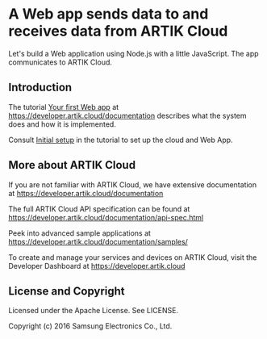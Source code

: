 # A Web app sends data to and receives data from ARTIK Cloud

Let's build a Web application using Node.js with a little JavaScript. The app communicates to ARTIK Cloud.

Introduction
-------------

The tutorial [Your first Web app](https://developer.artik.cloud/documentation/tutorials/your-first-application.html) at https://developer.artik.cloud/documentation describes what the system does and how it is implemented.

Consult [Initial setup](https://developer.artik.cloud/documentation/tutorials/your-first-application.html#initial-setup) in the tutorial to set up the cloud and Web App.

More about ARTIK Cloud
---------------

If you are not familiar with ARTIK Cloud, we have extensive documentation at https://developer.artik.cloud/documentation

The full ARTIK Cloud API specification can be found at https://developer.artik.cloud/documentation/api-spec.html

Peek into advanced sample applications at https://developer.artik.cloud/documentation/samples/

To create and manage your services and devices on ARTIK Cloud, visit the Developer Dashboard at https://developer.artik.cloud

License and Copyright
---------------------

Licensed under the Apache License. See LICENSE.

Copyright (c) 2016 Samsung Electronics Co., Ltd.
